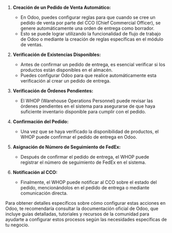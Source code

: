 

1. **Creación de un Pedido de Venta Automático:**
   - En Odoo, puedes configurar reglas para que cuando se cree un pedido de venta por parte del CCO (Chief Commercial Officer), se genere automáticamente una orden de entrega como borrador.
   - Esto se puede lograr utilizando la funcionalidad de flujo de trabajo de Odoo o mediante la creación de reglas específicas en el módulo de ventas.

2. **Verificación de Existencias Disponibles:**
   - Antes de confirmar un pedido de entrega, es esencial verificar si los productos están disponibles en el almacén.
   - Puedes configurar Odoo para que realice automáticamente esta verificación al crear un pedido de entrega.

3. **Verificación de Órdenes Pendientes:**
   - El WHOP (Warehouse Operations Personnel) puede revisar las órdenes pendientes en el sistema para asegurarse de que haya suficiente inventario disponible para cumplir con el pedido.

4. **Confirmación del Pedido:**
   - Una vez que se haya verificado la disponibilidad de productos, el WHOP puede confirmar el pedido de entrega en Odoo.

5. **Asignación de Número de Seguimiento de FedEx:**
   - Después de confirmar el pedido de entrega, el WHOP puede registrar el número de seguimiento de FedEx en el sistema.

6. **Notificación al CCO:**
   - Finalmente, el WHOP puede notificar al CCO sobre el estado del pedido, mencionándolos en el pedido de entrega o mediante comunicación directa.

Para obtener detalles específicos sobre cómo configurar estas acciones en Odoo, te recomendaría consultar la documentación oficial de Odoo, que incluye guías detalladas, tutoriales y recursos de la comunidad para ayudarte a configurar estos procesos según las necesidades específicas de tu negocio.
